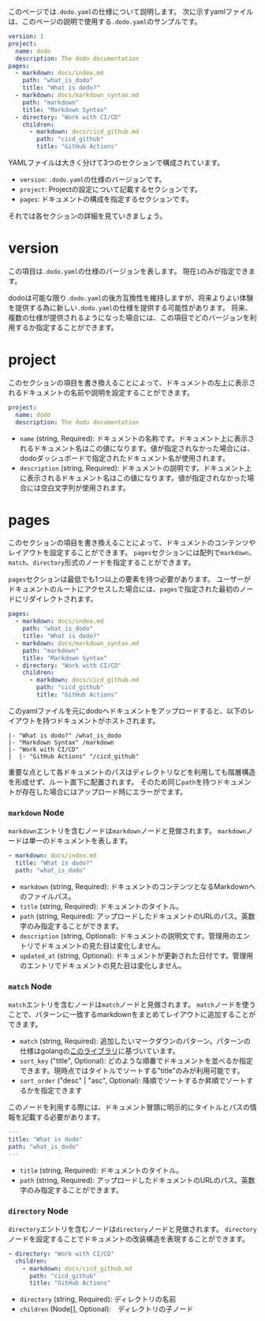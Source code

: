 
このページでは`.dodo.yaml`の仕様について説明します。
次に示すyamlファイルは、このページの説明で使用する`.dodo.yaml`のサンプルです。

```yaml
version: 1
project:
  name: dodo
  description: The dodo documentation
pages:
  - markdown: docs/index.md
    path: "what_is_dodo"
    title: "What is dodo?"
  - markdown: docs/markdown_syntax.md
    path: "markdown"
    title: "Markdown Syntax"
  - directory: "Work with CI/CD"
    children:
      - markdown: docs/cicd_github.md
        path: "cicd_github"
        title: "GitHub Actions"
```

YAMLファイルは大きく分けて3つのセクションで構成されています。

* `version`: `.dodo.yaml`の仕様のバージョンです。
* `project`: Projectの設定について記載するセクションです。
* `pages`: ドキュメントの構成を指定するセクションです。

それでは各セクションの詳細を見ていきましょう。

# version
この項目は`.dodo.yaml`の仕様のバージョンを表します。
現在`1`のみが指定できます。

dodoは可能な限り`.dodo.yaml`の後方互換性を維持しますが、将来よりよい体験を提供する為に新しい`.dodo.yaml`の仕様を提供する可能性があります。
将来、複数の仕様が提供されるようになった場合には、この項目でどのバージョンを利用するか指定することができます。

# project
このセクションの項目を書き換えることによって、ドキュメントの左上に表示されるドキュメントの名前や説明を設定することができます。

```yaml
project:
  name: dodo
  description: The dodo documentation
```

* `name` (string, Required): ドキュメントの名称です。ドキュメント上に表示されるドキュメント名はこの値になります。値が指定されなかった場合には、dodoダッシュボードで指定されたドキュメント名が使用されます。
* `description` (string, Required): ドキュメントの説明です。ドキュメント上に表示されるドキュメント名はこの値になります。値が指定されなかった場合には空白文字列が使用されます。

# pages
このセクションの項目を書き換えることによって、ドキュメントのコンテンツやレイアウトを設定することができます。
`pages`セクションには配列で`markdown`、`match`、`directory`形式のノードを指定することができます。

`pages`セクションは最低でも1つ以上の要素を持つ必要があります。
ユーザーがドキュメントのルートにアクセスした場合には、`pages`で指定された最初のノードにリダイレクトされます。

```yaml
pages:
  - markdown: docs/index.md
    path: "what_is_dodo"
    title: "What is dodo?"
  - markdown: docs/markdown_syntax.md
    path: "markdown"
    title: "Markdown Syntax"
  - directory: "Work with CI/CD"
    children:
      - markdown: docs/cicd_github.md
        path: "cicd_github"
        title: "GitHub Actions"
```

このyamlファイルを元にdodoへドキュメントをアップロードすると、以下のレイアウトを持つドキュメントがホストされます。

```
|- "What is dodo?" /what_is_dodo
|- "Markdown Syntax" /markdown
|- "Work with CI/CD"
|  |- "GitHub Actions" "/cicd_github"
```

重要な点として各ドキュメントのパスはディレクトリなどを利用しても階層構造を形成せず、ルート直下に配置されます。
そのため同じ`path`を持つドキュメントが存在した場合にはアップロード時にエラーがでます。

### `markdown` Node
`markdown`エントリを含むノードは`markdown`ノードと見做されます。
`markdown`ノードは単一のドキュメントを表します。

```yaml
- markdown: docs/index.md
  title: "What is dodo?"
  path: "what_is_dodo"
```

* `markdown` (string, Required): ドキュメントのコンテンツとなるMarkdownへのファイルパス。
* `title` (string, Required): ドキュメントのタイトル。
* `path` (string, Required): アップロードしたドキュメントのURLのパス。英数字のみ指定することができます。
* `description` (string, Optional): ドキュメントの説明文です。管理用のエントリでドキュメントの見た目は変化しません。
* `updated_at` (string, Optional): ドキュメントが更新された日付です。管理用のエントリでドキュメントの見た目は変化しません。

### `match` Node
`match`エントリを含むノードは`match`ノードと見做されます。
`match`ノードを使うことで、パターンに一致するmarkdownをまとめてレイアウトに追加することができます。


* `match` (string, Required): 追加したいマークダウンのパターン。パターンの仕様はgolangの[このライブラリ](https://pkg.go.dev/v.io/v23/glob)に基づいています。
* `sort_key` ("title", Optional): どのような順番でドキュメントを並べるか指定できます。現時点ではタイトルでソートする"title"のみが利用可能です。
* `sort_order` ("desc" | "asc", Optional):  降順でソートするか昇順でソートするかを指定できます　

このノードを利用する際には、ドキュメント冒頭に明示的にタイトルとパスの情報を記載する必要があります。

```yaml
---
title: "What is dodo"
path: "what_is_dodo"
---
```

* `title` (string, Required): ドキュメントのタイトル。
* `path` (string, Required): アップロードしたドキュメントのURLのパス。英数字のみ指定することができます。

### `directory` Node
`directory`エントリを含むノードは`directory`ノードと見做されます。
`directory`ノードを設定することでドキュメントの改装構造を表現することができます。

```yaml
- directory: "Work with CI/CD"
  children:
    - markdown: docs/cicd_github.md
      path: "cicd_github"
      title: "GitHub Actions"
```

* `directory` (string, Required): ディレクトリの名前
* `children` (Node[], Optional):　ディレクトリの子ノード
